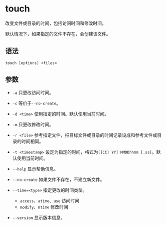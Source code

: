 # touch
改变文件或目录的时间，包括访问时间和修改时间。

默认情况下，如果指定的文件不存在，会创建该文件。

## 语法
`touch [options] <files>`

## 参数
- `-a` 只更改访问时间。

- `-c` 等价于`--no-create`。

- `-d <time>` 使用指定的时间。默认使用当前时间。

- `-m` 只更改修改时间。

- `-r <file>` 参考指定文件，把目标文件或目录的时间记录设成和参考文件或目录的时间相同。

- `-t <timestamp>` 设定为指定的时间，格式为`[[CC] YY] MMDDhhmm [.ss]`。默认使用当前时间。

- `--help` 显示帮助信息。

- `--no-create` 如果文件不存在，不建立新文件。

- `--time=<type>` 指定更改的时间类型。
    - `access`、`atime`、`use` 访问时间
    - `modify`、`mtime` 修改时间

- `--version` 显示版本信息。

